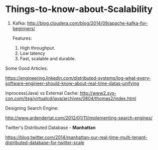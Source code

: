 # Things-to-know-about-Scalability

1. Kafka:
    http://blog.cloudera.com/blog/2014/09/apache-kafka-for-beginners/
    

    Features:
    1. High throughput.
    2. Low latency
    3. Fast, scalable and durable.
    
    
Some Good Articles:

https://engineering.linkedin.com/distributed-systems/log-what-every-software-engineer-should-know-about-real-time-datas-unifying

Inprocess(Java) vs External Cache:
http://www2.sys-con.com/itsg/virtualcd/java/archives/0804/thomas2/index.html

Designing Search Engine:

http://www.ardendertat.com/2012/01/11/implementing-search-engines/

Twitter's Distributed Database - **Manhattan**

https://blog.twitter.com/2014/manhattan-our-real-time-multi-tenant-distributed-database-for-twitter-scale
